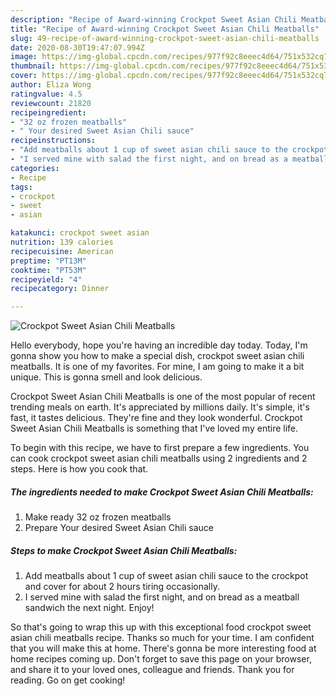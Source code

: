 ```yaml
---
description: "Recipe of Award-winning Crockpot Sweet Asian Chili Meatballs"
title: "Recipe of Award-winning Crockpot Sweet Asian Chili Meatballs"
slug: 49-recipe-of-award-winning-crockpot-sweet-asian-chili-meatballs
date: 2020-08-30T19:47:07.994Z
image: https://img-global.cpcdn.com/recipes/977f92c8eeec4d64/751x532cq70/crockpot-sweet-asian-chili-meatballs-recipe-main-photo.jpg
thumbnail: https://img-global.cpcdn.com/recipes/977f92c8eeec4d64/751x532cq70/crockpot-sweet-asian-chili-meatballs-recipe-main-photo.jpg
cover: https://img-global.cpcdn.com/recipes/977f92c8eeec4d64/751x532cq70/crockpot-sweet-asian-chili-meatballs-recipe-main-photo.jpg
author: Eliza Wong
ratingvalue: 4.5
reviewcount: 21820
recipeingredient:
- "32 oz frozen meatballs"
- " Your desired Sweet Asian Chili sauce"
recipeinstructions:
- "Add meatballs about 1 cup of sweet asian chili sauce to the crockpot and cover for about 2 hours tiring occasionally."
- "I served mine with salad the first night, and on bread as a meatball sandwich the next night. Enjoy!"
categories:
- Recipe
tags:
- crockpot
- sweet
- asian

katakunci: crockpot sweet asian 
nutrition: 139 calories
recipecuisine: American
preptime: "PT13M"
cooktime: "PT53M"
recipeyield: "4"
recipecategory: Dinner

---
```



![Crockpot Sweet Asian Chili Meatballs](https://img-global.cpcdn.com/recipes/977f92c8eeec4d64/751x532cq70/crockpot-sweet-asian-chili-meatballs-recipe-main-photo.jpg)

Hello everybody, hope you're having an incredible day today. Today, I'm gonna show you how to make a special dish, crockpot sweet asian chili meatballs. It is one of my favorites. For mine, I am going to make it a bit unique. This is gonna smell and look delicious.

Crockpot Sweet Asian Chili Meatballs is one of the most popular of recent trending meals on earth. It's appreciated by millions daily. It's simple, it's fast, it tastes delicious. They're fine and they look wonderful. Crockpot Sweet Asian Chili Meatballs is something that I've loved my entire life.




To begin with this recipe, we have to first prepare a few ingredients. You can cook crockpot sweet asian chili meatballs using 2 ingredients and 2 steps. Here is how you cook that.

<!--inarticleads1-->

##### The ingredients needed to make Crockpot Sweet Asian Chili Meatballs:

1. Make ready 32 oz frozen meatballs
1. Prepare  Your desired Sweet Asian Chili sauce




<!--inarticleads2-->

##### Steps to make Crockpot Sweet Asian Chili Meatballs:

1. Add meatballs about 1 cup of sweet asian chili sauce to the crockpot and cover for about 2 hours tiring occasionally.
1. I served mine with salad the first night, and on bread as a meatball sandwich the next night. Enjoy!




So that's going to wrap this up with this exceptional food crockpot sweet asian chili meatballs recipe. Thanks so much for your time. I am confident that you will make this at home. There's gonna be more interesting food at home recipes coming up. Don't forget to save this page on your browser, and share it to your loved ones, colleague and friends. Thank you for reading. Go on get cooking!
